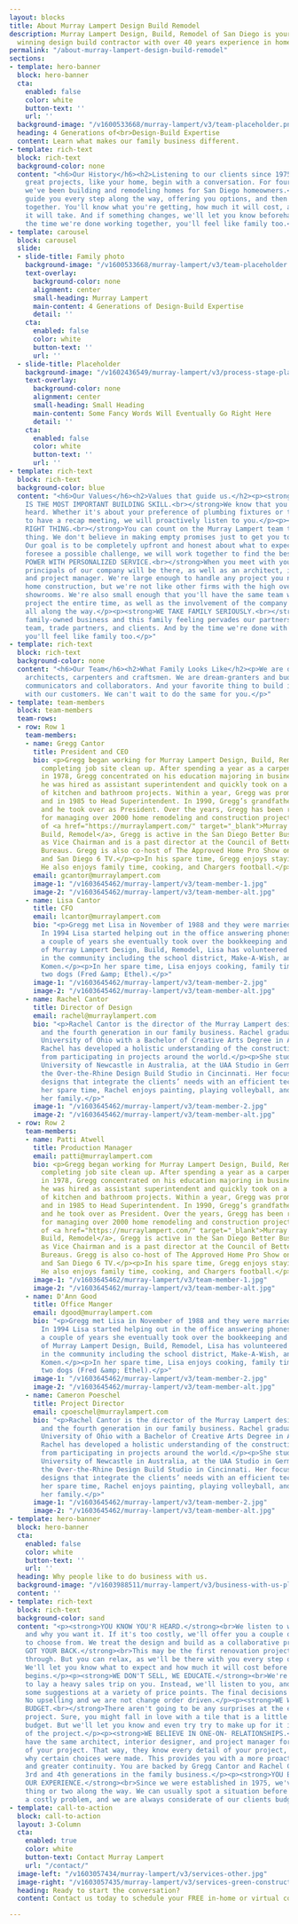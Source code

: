 ```yaml
---
layout: blocks
title: About Murray Lampert Design Build Remodel
description: Murray Lampert Design, Build, Remodel of San Diego is your BBB award
  winning design build contractor with over 40 years experience in home remodeling.
permalink: "/about-murray-lampert-design-build-remodel"
sections:
- template: hero-banner
  block: hero-banner
  cta:
    enabled: false
    color: white
    button-text: ''
    url: ''
  background-image: "/v1600533668/murray-lampert/v3/team-placeholder.png"
  heading: 4 Generations of<br>Design-Build Expertise
  content: Learn what makes our family business different.
- template: rich-text
  block: rich-text
  background-color: none
  content: "<h6>Our History</h6><h2>Listening to our clients since 1975.</h2><p>All
    great projects, like your home, begin with a conversation. For four generations,
    we've been building and remodeling homes for San Diego homeowners.</p><p>We will
    guide you every step along the way, offering you options, and then making decisions
    together. You'll know what you're getting, how much it will cost, and the steps
    it will take. And if something changes, we'll let you know beforehand.</p><p>By
    the time we're done working together, you'll feel like family too.</p>"
- template: carousel
  block: carousel
  slide:
  - slide-title: Family photo
    background-image: "/v1600533668/murray-lampert/v3/team-placeholder.png"
    text-overlay:
      background-color: none
      alignment: center
      small-heading: Murray Lampert
      main-content: 4 Generations of Design-Build Expertise
      detail: ''
    cta:
      enabled: false
      color: white
      button-text: ''
      url: ''
  - slide-title: Placeholder
    background-image: "/v1602436549/murray-lampert/v3/process-stage-placeholder-2.jpg"
    text-overlay:
      background-color: none
      alignment: center
      small-heading: Small Heading
      main-content: Some Fancy Words Will Eventually Go Right Here
      detail: ''
    cta:
      enabled: false
      color: white
      button-text: ''
      url: ''
- template: rich-text
  block: rich-text
  background-color: blue
  content: "<h6>Our Values</h6><h2>Values that guide us.</h2><p><strong>LISTENING
    IS THE MOST IMPORTANT BUILDING SKILL.<br></strong>We know that you want to be
    heard. Whether it's about your preference of plumbing fixtures or the best time
    to have a recap meeting, we will proactively listen to you.</p><p><strong>DO THE
    RIGHT THING.<br></strong>You can count on the Murray Lampert team to do the right
    thing. We don't believe in making empty promises just to get you to sign a contract.
    Our goal is to be completely upfront and honest about what to expect. And if we
    foresee a possible challenge, we will work together to find the best solution.</p><p><strong>BUYING
    POWER WITH PERSONALIZED SERVICE.<br></strong>When you meet with your team, the
    principals of our company will be there, as well as an architect, interior designer,
    and project manager. We're large enough to handle any project you need, including
    home construction, but we're not like other firms with the high overhead of fancy
    showrooms. We're also small enough that you'll have the same team working on your
    project the entire time, as well as the involvement of the company principals
    all along the way.</p><p><strong>WE TAKE FAMILY SERIOUSLY.<br></strong>We're a
    family-owned business and this family feeling pervades our partnerships with our
    team, trade partners, and clients. And by the time we're done with your project,
    you'll feel like family too.</p>"
- template: rich-text
  block: rich-text
  background-color: none
  content: "<h6>Our Team</h6><h2>What Family Looks Like</h2><p>We are designers and
    architects, carpenters and craftsmen. We are dream-granters and budget keeps,
    communicators and collaborators. And your favorite thing to build is relationships
    with our customers. We can't wait to do the same for you.</p>"
- template: team-members
  block: team-members
  team-rows:
  - row: Row 1
    team-members:
    - name: Gregg Cantor
      title: President and CEO
      bio: <p>Gregg began working for Murray Lampert Design, Build, Remodel in 1977
        completing job site clean up. After spending a year as a carpenter’s helper
        in 1978, Gregg concentrated on his education majoring in business. In 1983,
        he was hired as assistant superintendent and quickly took on a large workload
        of kitchen and bathroom projects. Within a year, Gregg was promoted to superintendent
        and in 1985 to Head Superintendent. In 1990, Gregg’s grandfather Murray retired,
        and he took over as President. Over the years, Gregg has been responsible
        for managing over 2000 home remodeling and construction projects.</p><p>Outside
        of <a href="https://murraylampert.com/" target="_blank">Murray Lampert Design,
        Build, Remodel</a>, Gregg is active in the San Diego Better Business Bureau
        as Vice Chairman and is a past director at the Council of Better Business
        Bureaus. Gregg is also co-host of The Approved Home Pro Show on 600 KOGO Radio
        and San Diego 6 TV.</p><p>In his spare time, Gregg enjoys staying fit by running.
        He also enjoys family time, cooking, and Chargers football.</p>
      email: gcantor@murraylampert.com
      image-1: "/v1603645462/murray-lampert/v3/team-member-1.jpg"
      image-2: "/v1603645462/murray-lampert/v3/team-member-alt.jpg"
    - name: Lisa Cantor
      title: CFO
      email: lcantor@murraylampert.com
      bio: "<p>Gregg met Lisa in November of 1988 and they were married in April 1990.
        In 1994 Lisa started helping out in the office answering phones and within
        a couple of years she eventually took over the bookkeeping and finances.</p><p>Outside
        of Murray Lampert Design, Build, Remodel, Lisa has volunteered in many capacities
        in the community including the school district, Make-A-Wish, and Susan B.
        Komen.</p><p>In her spare time, Lisa enjoys cooking, family time and their
        two dogs (Fred &amp; Ethel).</p>"
      image-1: "/v1603645462/murray-lampert/v3/team-member-2.jpg"
      image-2: "/v1603645462/murray-lampert/v3/team-member-alt.jpg"
    - name: Rachel Cantor
      title: Director of Design
      email: rachel@murraylampert.com
      bio: "<p>Rachel Cantor is the director of the Murray Lampert design department
        and the fourth generation in our family business. Rachel graduated from Miami
        University of Ohio with a Bachelor of Creative Arts Degree in Architecture.
        Rachel has developed a holistic understanding of the construction process
        from participating in projects around the world.</p><p>She studied at the
        University of Newcastle in Australia, at the UAA Studio in Germany and at
        the Over-the-Rhine Design Build Studio in Cincinnati. Her focus is to produce
        designs that integrate the clients’ needs with an efficient technique.</p><p>In
        her spare time, Rachel enjoys painting, playing volleyball, and cooking with
        her family.</p>"
      image-1: "/v1603645462/murray-lampert/v3/team-member-2.jpg"
      image-2: "/v1603645462/murray-lampert/v3/team-member-alt.jpg"
  - row: Row 2
    team-members:
    - name: Patti Atwell
      title: Production Manager
      email: patti@murraylampert.com
      bio: <p>Gregg began working for Murray Lampert Design, Build, Remodel in 1977
        completing job site clean up. After spending a year as a carpenter’s helper
        in 1978, Gregg concentrated on his education majoring in business. In 1983,
        he was hired as assistant superintendent and quickly took on a large workload
        of kitchen and bathroom projects. Within a year, Gregg was promoted to superintendent
        and in 1985 to Head Superintendent. In 1990, Gregg’s grandfather Murray retired,
        and he took over as President. Over the years, Gregg has been responsible
        for managing over 2000 home remodeling and construction projects.</p><p>Outside
        of <a href="https://murraylampert.com/" target="_blank">Murray Lampert Design,
        Build, Remodel</a>, Gregg is active in the San Diego Better Business Bureau
        as Vice Chairman and is a past director at the Council of Better Business
        Bureaus. Gregg is also co-host of The Approved Home Pro Show on 600 KOGO Radio
        and San Diego 6 TV.</p><p>In his spare time, Gregg enjoys staying fit by running.
        He also enjoys family time, cooking, and Chargers football.</p>
      image-1: "/v1603645462/murray-lampert/v3/team-member-1.jpg"
      image-2: "/v1603645462/murray-lampert/v3/team-member-alt.jpg"
    - name: D'Ann Good
      title: Office Manger
      email: dgood@murraylampert.com
      bio: "<p>Gregg met Lisa in November of 1988 and they were married in April 1990.
        In 1994 Lisa started helping out in the office answering phones and within
        a couple of years she eventually took over the bookkeeping and finances.</p><p>Outside
        of Murray Lampert Design, Build, Remodel, Lisa has volunteered in many capacities
        in the community including the school district, Make-A-Wish, and Susan B.
        Komen.</p><p>In her spare time, Lisa enjoys cooking, family time and their
        two dogs (Fred &amp; Ethel).</p>"
      image-1: "/v1603645462/murray-lampert/v3/team-member-2.jpg"
      image-2: "/v1603645462/murray-lampert/v3/team-member-alt.jpg"
    - name: Cameron Poeschel
      title: Project Director
      email: cpoeschel@murraylampert.com
      bio: "<p>Rachel Cantor is the director of the Murray Lampert design department
        and the fourth generation in our family business. Rachel graduated from Miami
        University of Ohio with a Bachelor of Creative Arts Degree in Architecture.
        Rachel has developed a holistic understanding of the construction process
        from participating in projects around the world.</p><p>She studied at the
        University of Newcastle in Australia, at the UAA Studio in Germany and at
        the Over-the-Rhine Design Build Studio in Cincinnati. Her focus is to produce
        designs that integrate the clients’ needs with an efficient technique.</p><p>In
        her spare time, Rachel enjoys painting, playing volleyball, and cooking with
        her family.</p>"
      image-1: "/v1603645462/murray-lampert/v3/team-member-2.jpg"
      image-2: "/v1603645462/murray-lampert/v3/team-member-alt.jpg"
- template: hero-banner
  block: hero-banner
  cta:
    enabled: false
    color: white
    button-text: ''
    url: ''
  heading: Why people like to do business with us.
  background-image: "/v1603988511/murray-lampert/v3/business-with-us-placeholder.jpg"
  content: ''
- template: rich-text
  block: rich-text
  background-color: sand
  content: "<p><strong>YOU KNOW YOU'R HEARD.</strong><br>We listen to what you like
    and why you want it. If it's too costly, we'll offer you a couple of alternatives
    to choose from. We treat the design and build as a collaborative process.</p><p><strong>WE'VE
    GOT YOUR BACK.</strong><br>This may be the first renovation project you've gone
    through. But you can relax, as we'll be there with you every step of the way.
    We'll let you know what to expect and how much it will cost before any building
    begins.</p><p><strong>WE DON'T SELL, WE EDUCATE.</strong><br>We're never going
    to lay a heavy sales trip on you. Instead, we'll listen to you, and then offer
    some suggestions at a variety of price points. The final decisions is up to you.
    No upselling and we are not change order driven.</p><p><strong>WE WORK WITH YOUR
    BUDGET.<br></strong>There aren't going to be any surprises at the end of your
    project. Sure, you might fall in love with a tile that is a little beyond your
    budget. But we'll let you know and even try try to make up for it in other portions
    of the project.</p><p><strong>WE BELIEVE IN ONE-ON- RELATIONSHIPS.</strong><br>You'll
    have the same architect, interior designer, and project manager for the duration
    of your project. That way, they know every detail of your project, and the reasons
    why certain choices were made. This provides you with a more proactive service
    and greater continuity. You are backed by Gregg Cantor and Rachel Cantor, the
    3rd and 4th generations in the family business.</p><p><strong>YOU BENEFIT FROM
    OUR EXPERIENCE.</strong><br>Since we were established in 1975, we've learned a
    thing or two along the way. We can usually spot a situation before it becomes
    a costly problem, and we are always considerate of our clients budget.</p>"
- template: call-to-action
  block: call-to-action
  layout: 3-Column
  cta:
    enabled: true
    color: white
    button-text: Contact Murray Lampert
    url: "/contact/"
  image-left: "/v1603057434/murray-lampert/v3/services-other.jpg"
  image-right: "/v1603057435/murray-lampert/v3/services-green-construction.jpg"
  heading: Ready to start the conversation?
  content: Contact us today to schedule your FREE in-home or virtual consultation.

---
```

